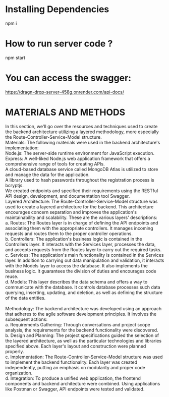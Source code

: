 # Installing Dependencies
npm i

# How to run server code ?
npm start

# You can access the swagger:
https://dragn-drop-server-458g.onrender.com/api-docs/

# MATERIALS AND METHODS
In this section, we'll go over the resources and techniques used to create the backend architecture utilizing a layered methodology, more especially the Route-Controller-Service-Model structure.
<br>
Materials: The following materials were used in the backend architecture's implementation:
<br>
Node.js: The server-side runtime environment for JavaScript execution.
<br>
Express: A well-liked Node.js web application framework that offers a comprehensive range of tools for creating APIs.
<br>
A cloud-based database service called MongoDB Atlas is utilized to store and manage the data for the application.
<br>
A library used to hash passwords throughout the registration process is bcryptjs.
<br>
We created endpoints and specified their requirements using the RESTful API design, development, and documentation tool Swagger.
<br>
Layered Architecture: The Route-Controller-Service-Model structure was used to create a layered architecture for the backend. This architecture encourages concern separation and improves the application's maintainability and scalability. These are the various layers' descriptions:
<br>
a.	Routes: The Routes layer is in charge of defining the API endpoints and associating them with the appropriate controllers. It manages incoming requests and routes them to the proper controller operations.
<br>
b.	Controllers: The application's business logic is contained in the Controllers layer. It interacts with the Services layer, processes the data, and accepts requests from the Routes layer to carry out the required tasks.
<br>
c. Services: The application's main functionality is contained in the Services layer. In addition to carrying out data manipulation and validation, it interacts with the Models layer to access the database. It also implements the business logic. It guarantees the division of duties and encourages code reuse.
<br>
d.	Models: This layer describes the data schema and offers a way to communicate with the database. It controls database processes such data querying, inserting, updating, and deletion, as well as defining the structure of the data entities.
<br>                                                                         
Methodology: The backend architecture was developed using an approach that adheres to the agile software development principles. It involves the subsequent actions:
<br>
a. Requirements Gathering: Through conversations and project scope analysis, the requirements for the backend functionality were discovered.
<br>
b. Design and Planning: The project specifications guided the selection of the layered architecture, as well as the particular technologies and libraries specified above. Each layer's layout and construction were planned properly.
<br>
c. Implementation: The Route-Controller-Service-Model structure was used to implement the backend functionality. Each layer was created independently, putting an emphasis on modularity and proper code organization.
<br>
d. Integration: To produce a unified web application, the frontend components and backend architecture were combined. Using applications like Postman or Swagger, API endpoints were tested and validated.


